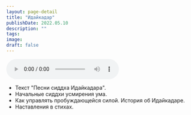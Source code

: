 ```yaml
---
layout: page-detail
title: "Идайкадар"
publishDate: 2022.05.10
description: ""
tags:
image:
draft: false
---
```


<audio title="2022.05.10 - Идайкадар.mp3" src="/upload/iblock/535/5359034dd3e580a7b67505934c2e25a0.mp3" controls=""></audio>

* Текст "Песни сиддха Идайкадара".
* Начальные сиддхи усмирения ума.
* Как управлять пробуждающейся силой. История об Идайкадаре.
* Наставления в стихах.

  
